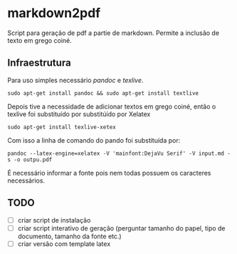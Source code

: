 # markdown2pdf

Script para geração de pdf a partie de markdown.
Permite a inclusão de texto em grego coiné.

## Infraestrutura

Para uso simples necessário *pandoc* e *texlive*.

    sudo apt-get install pandoc && sudo apt-get install textlive

Depois tive a necessidade de adicionar textos em grego coiné, então o texlive foi substituído por substitúído por Xelatex

    sudo apt-get install texlive-xetex

Com isso a linha de comando do pando foi substituída por:

    pandoc --latex-engine=xelatex -V 'mainfont:DejaVu Serif' -V input.md -s -o outpu.pdf

É necessário informar a fonte pois nem todas possuem os caracteres necessários.


## TODO

- [ ] criar script de instalação
- [ ] criar script interativo de geração (perguntar tamanho do papel, tipo de documento, tamanho da fonte etc.)
- [ ] criar versão com template latex